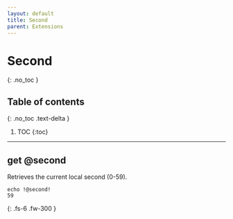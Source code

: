 ```yaml
---
layout: default
title: Second
parent: Extensions
---
```


# Second
{: .no_toc }

## Table of contents
{: .no_toc .text-delta }

1. TOC
{:toc}

---

## get @second
Retrieves the current local second (0-59).

```batch
echo !@second!
59
```

{: .fs-6 .fw-300 }
